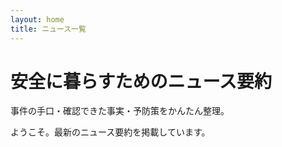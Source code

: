 ```yaml
---
layout: home
title: ニュース一覧
---
```


<div class="hero">
  <h1>安全に暮らすためのニュース要約</h1>
  <p>事件の手口・確認できた事実・予防策をかんたん整理。</p>
</div>



ようこそ。最新のニュース要約を掲載しています。

